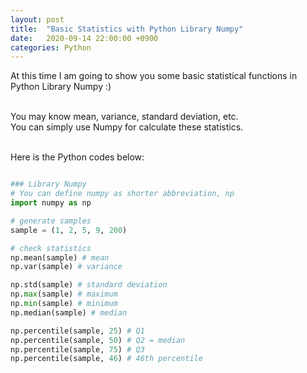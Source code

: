 ```yaml
---
layout: post
title:  "Basic Statistics with Python Library Numpy"
date:   2020-09-14 22:00:00 +0900
categories: Python
---
```



At this time I am going to show you some basic statistical functions in Python Library Numpy :) <br /><br />

You may know mean, variance, standard deviation, etc. <br />
You can simply use Numpy for calculate these statistics. <br /><br />

Here is the Python codes below: <br />


```python

### Library Numpy
# You can define numpy as shorter abbreviation, np
import numpy as np

# generate samples
sample = (1, 2, 5, 9, 200) 

# check statistics
np.mean(sample) # mean
np.var(sample) # variance

np.std(sample) # standard deviation
np.max(sample) # maximum
np.min(sample) # minimum
np.median(sample) # median

np.percentile(sample, 25) # Q1
np.percentile(sample, 50) # Q2 = median
np.percentile(sample, 75) # Q3
np.percentile(sample, 46) # 46th percentile

```


